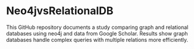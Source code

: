 # Neo4jvsRelationalDB
This GitHub repository documents a study comparing graph and relational databases using neo4j and data from Google Scholar. Results show graph databases handle complex queries with multiple relations more efficiently.

